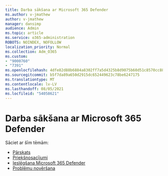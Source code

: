```yaml
---
title: Darba sākšana ar Microsoft 365 Defender
ms.author: v-jmathew
author: v-jmathew
manager: dansimp
audience: Admin
ms.topic: article
ms.service: o365-administration
ROBOTS: NOINDEX, NOFOLLOW
localization_priority: Normal
ms.collection: Adm_O365
ms.custom:
- "9000760"
- "7391"
ms.openlocfilehash: 4dfe82d88b6884a8302ff7a5d4325b8d9075b60d51c8570cc88470d9ee222895
ms.sourcegitcommit: b5f7da89a650d2915dc652449623c78be6247175
ms.translationtype: MT
ms.contentlocale: lv-LV
ms.lasthandoff: 08/05/2021
ms.locfileid: "54058621"
---
```

# <a name="get-started-with-microsoft-365-defender"></a>Darba sākšana ar Microsoft 365 Defender

Sāciet ar šīm tēmām:

- [Pārskats](https://docs.microsoft.com/microsoft-365/security/mtp/microsoft-threat-protection)
- [Priekšnosacījumi](https://docs.microsoft.com/microsoft-365/security/mtp/prerequisites)
- [Ieslēgšana Microsoft 365 Defender](https://docs.microsoft.com/microsoft-365/security/mtp/mtp-enable)
- [Problēmu novēršana](https://docs.microsoft.com/microsoft-365/security/mtp/troubleshoot)
